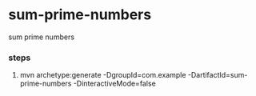 # sum-prime-numbers
sum prime numbers

### steps
1. mvn archetype:generate -DgroupId=com.example -DartifactId=sum-prime-numbers -DinteractiveMode=false
